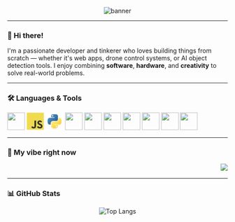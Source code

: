 <!-- Banner sus -->
<p align="center">
  <img src="https://raw.githubusercontent.com/adamalston/adamalston/master/profile.gif" alt="banner" style="max-width: 100%; display: inline-block;">
</p>

---

### 👋 Hi there!

I'm a passionate developer and tinkerer who loves building things from scratch — whether it's web apps, drone control systems, or AI object detection tools. I enjoy combining **software**, **hardware**, and **creativity** to solve real-world problems.

---

### 🛠️ Languages & Tools

<p align="left">
  <a href="https://code.visualstudio.com/" target="_blank"><img src="https://img.icons8.com/fluency/48/000000/visual-studio-code-2019.png" width="40" height="40"/></a>
  <a href="https://developer.mozilla.org/en-US/docs/Web/JavaScript" target="_blank"><img src="https://raw.githubusercontent.com/devicons/devicon/master/icons/javascript/javascript-original.svg" width="40" height="40"/></a>
  <a href="https://www.python.org" target="_blank"><img src="https://raw.githubusercontent.com/devicons/devicon/master/icons/python/python-original.svg" width="40" height="40"/></a>
  <a href="https://flutter.dev/" target="_blank"><img src="https://www.vectorlogo.zone/logos/flutterio/flutterio-icon.svg" width="40" height="40"/></a>
  <a href="https://www.arduino.cc/" target="_blank"><img src="https://cdn.worldvectorlogo.com/logos/arduino-1.svg" width="40" height="40"/></a>
  <a href="https://www.raspberrypi.org/" target="_blank"><img src="https://www.vectorlogo.zone/logos/raspberrypi/raspberrypi-icon.svg" width="40" height="40"/></a>
  <a href="https://opencv.org/" target="_blank"><img src="https://www.vectorlogo.zone/logos/opencv/opencv-icon.svg" width="40" height="40"/></a>
  <a href="https://git-scm.com/" target="_blank"><img src="https://www.vectorlogo.zone/logos/git-scm/git-scm-icon.svg" width="40" height="40"/></a>
  <a href="https://firebase.google.com/" target="_blank"><img src="https://www.vectorlogo.zone/logos/firebase/firebase-icon.svg" width="40" height="40"/></a>
  <a href="https://getbootstrap.com/" target="_blank"><img src="https://www.vectorlogo.zone/logos/getbootstrap/getbootstrap-icon.svg" width="40" height="40"/></a>
</p>

---

### 📸 My vibe right now
<p align="right">
  <img src="https://media.giphy.com/media/iIqmM5tTjmpOB9mpbn/giphy.gif" width="300">
</p>

---

### 📊 GitHub Stats
<p align="center">
  <img src="https://github-readme-stats.vercel.app/api/top-langs?username=**yokosumei**&show_icons=true&locale=en&layout=compact" alt="Top Langs" />
</p>
